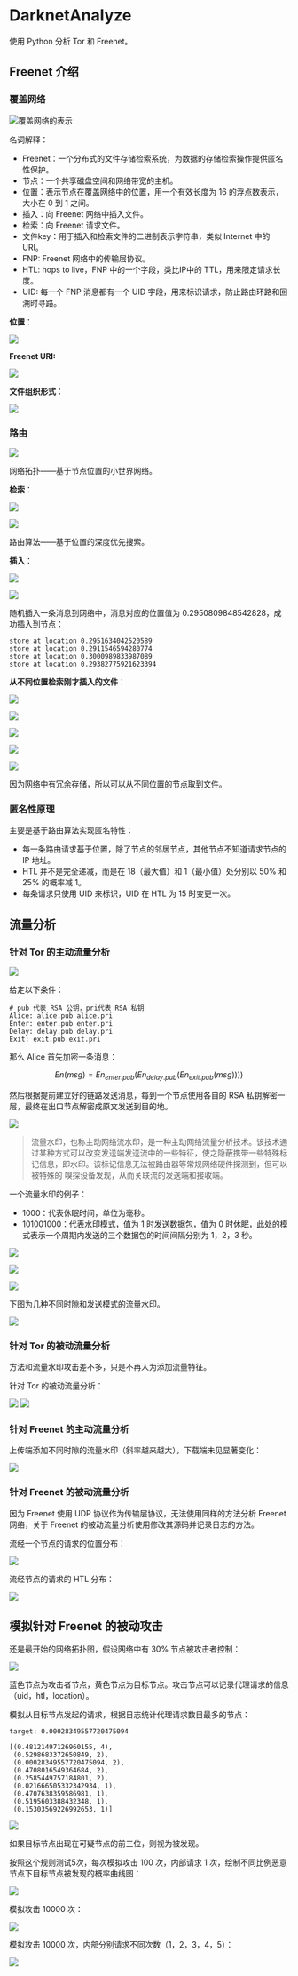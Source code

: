 # DarknetAnalyze

使用 Python 分析 Tor 和 Freenet。

## Freenet 介绍

### 覆盖网络

![覆盖网络的表示](./pictures/overlay-network.png)

名词解释：

- Freenet：一个分布式的文件存储检索系统，为数据的存储检索操作提供匿名性保护。
- 节点：一个共享磁盘空间和网络带宽的主机。
- 位置：表示节点在覆盖网络中的位置，用一个有效长度为 16 的浮点数表示，大小在 0 到 1 之间。
- 插入：向 Freenet 网络中插入文件。
- 检索：向 Freenet 请求文件。
- 文件key：用于插入和检索文件的二进制表示字符串，类似 Internet 中的 URI。
- FNP: Freenet 网络中的传输层协议。
- HTL: hops to live，FNP 中的一个字段，类比IP中的 TTL，用来限定请求长度。
- UID: 每一个 FNP 消息都有一个 UID 字段，用来标识请求，防止路由环路和回溯时寻路。

**位置**：

![](./pictures/location-distribution.png)

**Freenet URI:**

![](./pictures/freenet-key.png)

**文件组织形式**：

![](./pictures/file-organization.png)

### 路由

![](./pictures/nodes-typology.png)

网络拓扑——基于节点位置的小世界网络。

**检索**：

![](./pictures/request-process.png)

![](./pictures/request-example.png)

路由算法——基于位置的深度优先搜索。

**插入**：

![](./pictures/insert-process.png)

![](./pictures/insert-example.png)

随机插入一条消息到网络中，消息对应的位置值为 0.2950809848542828，成功插入到节点：

```text
store at location 0.2951634042520589
store at location 0.2911546594280774
store at location 0.3000989833987089
store at location 0.29382775921623394
```

**从不同位置检索刚才插入的文件**：

![](./pictures/request-example-0.png)

![](./pictures/request-example-1.png)

![](./pictures/request-example-2.png)

![](./pictures/request-example-3.png)

![](./pictures/request-example-4.png)

因为网络中有冗余存储，所以可以从不同位置的节点取到文件。

### 匿名性原理

主要是基于路由算法实现匿名特性：

- 每一条路由请求基于位置，除了节点的邻居节点，其他节点不知道请求节点的 IP 地址。
- HTL 并不是完全递减，而是在 18（最大值）和 1（最小值）处分别以 50% 和 25% 的概率减 1。
- 每条请求只使用 UID 来标识，UID 在 HTL 为 15 时变更一次。

## 流量分析

### 针对 Tor 的主动流量分析

![](./pictures/tor.png)

给定以下条件：

```
# pub 代表 RSA 公钥，pri代表 RSA 私钥
Alice: alice.pub alice.pri
Enter: enter.pub enter.pri
Delay: delay.pub delay.pri
Exit: exit.pub exit.pri
```

那么 Alice 首先加密一条消息：

$$ En(msg) = En_{enter.pub}(En_{delay.pub}(En_{exit.pub}(msg))))$$

然后根据提前建立好的链路发送消息，每到一个节点使用各自的 RSA 私钥解密一层，最终在出口节点解密成原文发送到目的地。

![](./pictures/flow-watermark.png)

> 流量水印，也称主动网络流水印，是一种主动网络流量分析技术。该技术通过某种方式可以改变发送端发送流中的一些特征，使之隐蔽携带一些特殊标记信息，即水印。该标记信息无法被路由器等常规网络硬件探测到，但可以被特殊的 嗅探设备发现，从而关联流的发送端和接收端。 

一个流量水印的例子：

- 1000：代表休眠时间，单位为毫秒。
- 101001000：代表水印模式，值为 1 时发送数据包，值为 0 时休眠，此处的模式表示一个周期内发送的三个数据包的时间间隔分别为 1，2，3 秒。

![](./pictures/flow_with_watermark_1000_101001000.png)

![](./pictures/flow_with_watermark_1000_101001000_modify.png)

![](./pictures/flow_with_watermark_1000_101001000_modify_2.png)

下图为几种不同时隙和发送模式的流量水印。

![](./pictures/flow_with_all.png)

### 针对 Tor 的被动流量分析

方法和流量水印攻击差不多，只是不再人为添加流量特征。

针对 Tor 的被动流量分析：

![](./pictures/2018-11-21-16-22_field_time_via_scapy.png)
![](./pictures/2018-11-21-16-22_no_filter.png)

### 针对 Freenet 的主动流量分析

上传端添加不同时隙的流量水印（斜率越来越大），下载端未见显著变化：

![](./pictures/freenet-watermark-test.png)

### 针对 Freenet 的被动流量分析

因为 Freenet 使用 UDP 协议作为传输层协议，无法使用同样的方法分析 Freenet 网络，关于 Freenet 的被动流量分析使用修改其源码并记录日志的方法。

流经一个节点的请求的位置分布：

![](./pictures/key_loc_distribution_line.png)

流经节点的请求的 HTL 分布：

![](./pictures/io_htl_distribution.png)



## 模拟针对 Freenet 的被动攻击

还是最开始的网络拓扑图，假设网络中有 30% 节点被攻击者控制：

![](./pictures/bad-nodes-with-target.png)

蓝色节点为攻击者节点，黄色节点为目标节点。攻击节点可以记录代理请求的信息（uid，htl，location）。

模拟从目标节点发起的请求，根据日志统计代理请求数目最多的节点：

```text
target: 0.00028349557720475094

[(0.48121497126960155, 4),
 (0.5298683372650849, 2),
 (0.00028349557720475094, 2),
 (0.4708016549364684, 2),
 (0.2585449757184801, 2),
 (0.021666505332342934, 1),
 (0.4707638359586981, 1),
 (0.5195603388432348, 1),
 (0.15303569226992653, 1)]
```

![](./pictures/possible-nodes.png)

如果目标节点出现在可疑节点的前三位，则视为被发现。

按照这个规则测试5次，每次模拟攻击 100 次，内部请求 1 次，绘制不同比例恶意节点下目标节点被发现的概率曲线图：

![](./pictures/freenet-passive-100.png)

模拟攻击 10000 次：

![](./pictures/freenet-passive-10000.png)

模拟攻击 10000 次，内部分别请求不同次数（1，2，3，4，5）：

![](./pictures/freenet-passive-10000-change.png)
